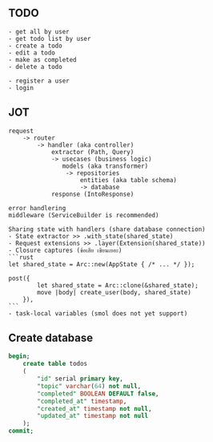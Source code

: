 ## TODO
    - get all by user
    - get todo list by user
    - create a todo
    - edit a todo
    - make as completed
    - delete a todo

    - register a user
    - login
## JOT
    request
        -> router
            -> handler (aka controller)
                extractor (Path, Query)
                -> usecases (business logic)
                   models (aka transformer)
                    -> repositories
                        entities (aka table schema)
                        -> database
                response (IntoResponse)

    error handlering
    middleware (ServiceBuilder is recommended)

    Sharing state with handlers (share database connection)
    - State extractor >> .with_state(shared_state)
    - Request extensions >> .layer(Extension(shared_state))
    - Closure captures (ข้อเสีย เขียนเยอะ)
    ```rust
    let shared_state = Arc::new(AppState { /* ... */ });

    post({
            let shared_state = Arc::clone(&shared_state);
            move |body| create_user(body, shared_state)
        }),
    ```
    - task-local variables (smol does not yet support)


## Create database
```sql
begin;
    create table todos 
    ( 
        "id" serial primary key,
        "topic" varchar(64) not null,
        "completed" BOOLEAN DEFAULT false,
        "completed_at" timestamp,
        "created_at" timestamp not null,
        "updated_at" timestamp not null
    );
commit;
```